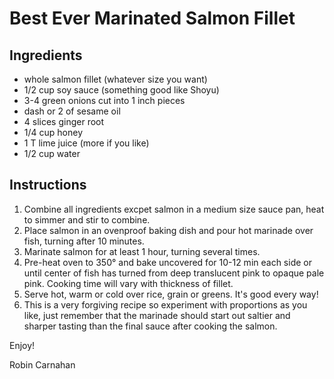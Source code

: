 # Best Ever Marinated Salmon Fillet

## Ingredients

- whole salmon fillet (whatever size you want)
- 1/2 cup soy sauce (something good like Shoyu)
- 3-4 green onions cut into 1 inch pieces
- dash or 2 of sesame oil
- 4 slices ginger root
- 1/4 cup honey
- 1 T lime juice (more if you like)
- 1/2 cup water

## Instructions

1. Combine all ingredients excpet salmon in a medium size sauce pan, heat to simmer and stir to combine.
2. Place salmon in an ovenproof baking dish and pour hot marinade over fish, turning after 10 minutes.
3. Marinate salmon for at least 1 hour, turning several times.
4. Pre-heat oven to 350° and bake uncovered for 10-12 min each side or until center of fish has turned from deep translucent pink to opaque pale pink.  Cooking time will vary with thickness of fillet.
5. Serve hot, warm or cold over rice, grain or greens.  It's good every way!
6. This is a very forgiving recipe so experiment with proportions as you like, just remember that the marinade should start out saltier and sharper tasting than the final sauce after cooking the salmon.

Enjoy!

Robin Carnahan
